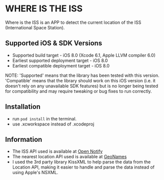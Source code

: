 WHERE IS THE ISS
================

Where is the ISS is an APP to detect the current location of the ISS (International Space Station).

## Supported iOS & SDK Versions

* Supported build target - iOS 8.0 (Xcode 6.1, Apple LLVM compiler 6.0)
* Earliest supported deployment target - iOS 8.0
* Earliest compatible deployment target - iOS 8.0

NOTE: 'Supported' means that the library has been tested with this version. 'Compatible' means that the library should work on this iOS version (i.e. it doesn't rely on any unavailable SDK features) but is no longer being tested for compatibility and may require tweaking or bug fixes to run correctly.


## Installation

- run `pod install` in the terminal.
- use .xcworkspace instead of .xcodeproj

## Information

- The ISS API used is available at [Open Notify](http://open-notify.org/Open-Notify-API/ISS-Location-Now/)
- The nearest location API used is available at [GeoNames](http://www.geonames.org/export/ws-overview.html)
- I used the 3rd party library KissXML to help parse the data from the Location API, making it easier to handle and parse the data instead of using Apple's NSXML. 

